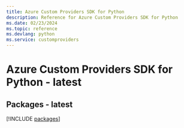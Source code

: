 ```yaml
---
title: Azure Custom Providers SDK for Python
description: Reference for Azure Custom Providers SDK for Python
ms.date: 02/23/2024
ms.topic: reference
ms.devlang: python
ms.service: customproviders
---
```

# Azure Custom Providers SDK for Python - latest
## Packages - latest
[!INCLUDE [packages](custom-providers-index.md)]